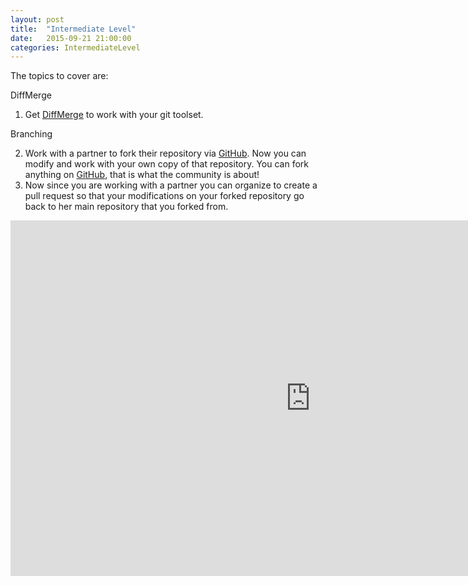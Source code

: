 ```yaml
---
layout: post
title:  "Intermediate Level"
date:   2015-09-21 21:00:00
categories: IntermediateLevel
---
```


The topics to cover are:

DiffMerge

1. Get [DiffMerge] to work with your git toolset.

Branching

2. Work with a partner to fork their repository via [GitHub]. Now you can modify and work with your own copy of that repository. You can fork anything on [GitHub], that is what the community is about!
3. Now since you are working with a partner you can organize to create a pull request so that your modifications on your forked repository go back to her main repository that you forked from.

<iframe src="https://docs.google.com/presentation/d/1NTuHbnFpEVem2rvhAnV76m9g8sA8DKfkcOc86SicUkQ/embed?start=false&loop=false&delayms=3000" frameborder="0" width="960" height="569" allowfullscreen="true" mozallowfullscreen="true" webkitallowfullscreen="true"></iframe>

[GitHub]:      http://github.com
[DiffMerge]: https://sourcegear.com/diffmerge/
[jekyll-gh]:   https://github.com/jekyll/jekyll
[jekyll-help]: https://github.com/jekyll/jekyll-help
